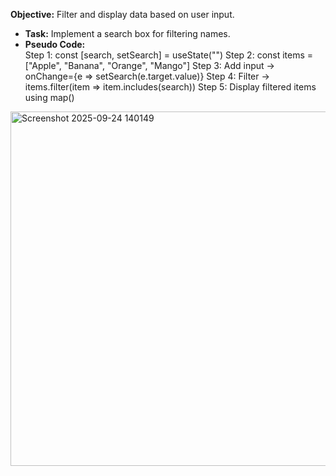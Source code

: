 **Objective:** Filter and display data based on user input.  
- **Task:** Implement a search box for filtering names.  
- **Pseudo Code:**  
Step 1: const [search, setSearch] = useState("")
Step 2: const items = ["Apple", "Banana", "Orange", "Mango"]
Step 3: Add input → onChange={e => setSearch(e.target.value)}
Step 4: Filter → items.filter(item => item.includes(search))
Step 5: Display filtered items using map()
<img width="842" height="567" alt="Screenshot 2025-09-24 140149" src="https://github.com/user-attachments/assets/706e36c4-b1dc-4ecf-bbed-67b2b831a832" />
